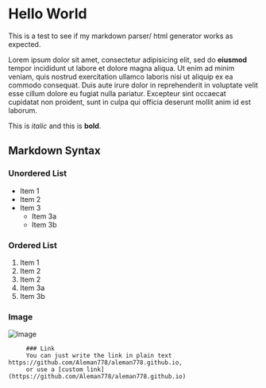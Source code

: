 # Hello World
This is a test to see if my markdown parser/ html generator works as expected.

Lorem ipsum dolor sit amet, consectetur adipisicing elit, sed do **eiusmod** tempor incididunt ut labore et dolore magna aliqua. Ut enim ad minim veniam, quis nostrud exercitation ullamco laboris nisi ut aliquip ex ea commodo consequat. Duis aute irure dolor in reprehenderit in voluptate velit esse cillum dolore eu fugiat nulla pariatur. Excepteur sint occaecat cupidatat non proident, sunt in culpa qui officia deserunt mollit anim id est laborum. 

This is *italic* and this is **bold**.

## Markdown Syntax

### Unordered List
* Item 1
* Item 2
* Item 3
  * Item 3a
  * Item 3b

### Ordered List
1. Item 1
2. Item 2
3. Item 2
  1. Item 3a
  2. Item 3b


### Image
![Image](https://upload.wikimedia.org/wikipedia/commons/thumb/7/70/Inadvertent_greeking_in_The_Straits_Times_%2826_April_2014%29%2C_Singapore_-_20140428.jpg/1920px-Inadvertent_greeking_in_The_Straits_Times_%2826_April_2014%29%2C_Singapore_-_20140428.jpg)
         
         
         ### Link
         You can just write the link in plain text https://github.com/Aleman778/aleman778.github.io,
         or use a [custom link](https://github.com/Aleman778/aleman778.github.io)
                                
                                